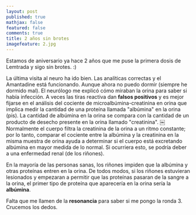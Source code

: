 ```yaml
---
layout: post
published: true
mathjax: false
featured: false
comments: true
title: 2 años sin brotes
imagefeature: 2.jpg
---
```

Estamos de aniversario ya hace 2 años que me puse la primera dosis de Lemtrada y sigo sin brotes. :)

La última visita al neuro ha ido bien. Las analíticas correctas y el Amantadine está funcionando. Aunque ahora no puedo dormir (siempre he dormido mal).
El neurólogo me explicó cómo miraban la orina para saber si había infección. A veces las tiras reactiva dan **falsos  positivos** y es mejor fijarse en el análisis del cociente de microalbúmina-creatinina en orina que implica medir la cantidad de una proteína llamada "albúmina" en la orina (pis). 
La cantidad de albúmina en la orina se compara con la cantidad de un producto de desecho presente en la orina llamado "creatinina". 
￼
Normalmente el cuerpo filtra la creatinina de la orina a un ritmo constante; por lo tanto, comparar el cociente entre la albúmina y la creatinina en la misma muestra de orina ayuda a determinar si el cuerpo está excretando albúmina en mayor medida de lo normal. Si ocurriera esto, se podría deber a una enfermedad renal (de los riñones). 

En la mayoría de las personas sanas, los riñones impiden que la albúmina y otras proteínas entren en la orina. De todos modos, si los riñones estuvieran lesionados y empezaran a permitir que las proteínas pasaran de la sangre a la orina, el primer tipo de proteína que aparecería en la orina sería la **albúmina**.

Falta que me llamen de la **resonancia** para saber si me pongo la ronda 3. Crucemos los dedos.
